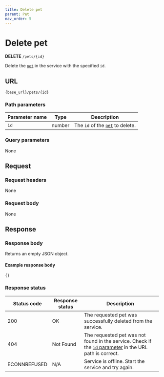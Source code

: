 ```yaml
---
title: Delete pet
parent: Pet
nav_order: 5
---
```


# Delete pet

**DELETE** `/pets/{id}`

Delete the [`pet`](index.md) in the service with the specified `id`.

## URL

```shell
{base_url}/pets/{id}
```

### Path parameters

| Parameter name | Type | Description |
| -------------- | ---- | ----------- |
| `id` | number | The `id` of the [`pet`](index.md#resource-properties) to delete. |

### Query parameters

None

## Request

### Request headers

None

### Request body

None

## Response

### Response body

Returns an empty JSON object.

#### Example response body

```js
{}
```

### Response status

| Status code | Response status | Description |
| ----------- | --------------- | ----------- |
| 200 | OK | The requested pet was successfully deleted from the service. |
| 404 | Not Found | The requested pet was not found in the service. Check if the [`id` parameter](#path-parameters) in the URL path is correct. |
|  ECONNREFUSED | N/A | Service is offline. Start the service and try again. |
